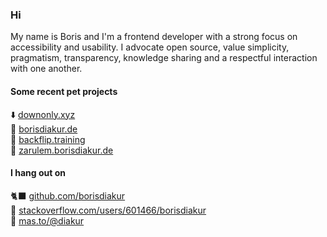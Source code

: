 ### Hi

My name is Boris and I'm a frontend developer with a strong focus on accessibility and usability. I advocate open source, value simplicity, pragmatism, transparency, knowledge sharing and a respectful interaction with one another.

#### Some recent pet projects
⬇️ [downonly.xyz](https://downonly.xyz)<br>
👋 [borisdiakur.de](https://borisdiakur.de)<br>
🔄 [backflip.training](https://backflip.training)<br>
🚗 [zarulem.borisdiakur.de](https://zarulem.borisdiakur.de)<br>

#### I hang out on
🐈‍⬛ [github.com/borisdiakur](https://github.com/borisdiakur)<br>
🥞 [stackoverflow.com/users/601466/borisdiakur](https://stackoverflow.com/users/601466/borisdiakur)<br>
🦣 [mas.to/@diakur](https://mas.to/@diakur)
